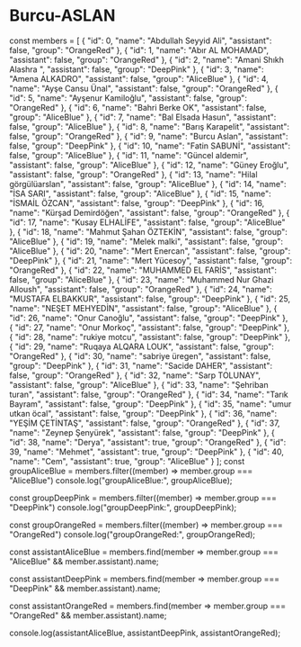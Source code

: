 # Burcu-ASLAN

const members = [
    {
      "id": 0,
      "name": "Abdullah Seyyid Ali",
      "assistant": false,
      "group": "OrangeRed"
    },
    {
      "id": 1,
      "name": "Abır AL MOHAMAD",
      "assistant": false,
      "group": "OrangeRed"
    },
    {
      "id": 2,
      "name": "Amani Shıkh Alashra ",
      "assistant": false,
      "group": "DeepPink"
    },
    {
      "id": 3,
      "name": "Amena ALKADRO",
      "assistant": false,
      "group": "AliceBlue"
    },
    {
      "id": 4,
      "name": "Ayşe Cansu Ünal",
      "assistant": false,
      "group": "OrangeRed"
    },
    {
      "id": 5,
      "name": "Ayşenur Kamiloğlu",
      "assistant": false,
      "group": "OrangeRed"
    },
    {
      "id": 6,
      "name": "Bahri Berke OK",
      "assistant": false,
      "group": "AliceBlue"
    },
    {
      "id": 7,
      "name": "Bal Elsada Hasun",
      "assistant": false,
      "group": "AliceBlue"
    },
    {
      "id": 8,
      "name": "Barış Karapelit",
      "assistant": false,
      "group": "OrangeRed"
    },
    {
      "id": 9,
      "name": "Burcu Aslan",
      "assistant": false,
      "group": "DeepPink"
    },
    {
      "id": 10,
      "name": "Fatin SABUNİ",
      "assistant": false,
      "group": "AliceBlue"
    },
    {
      "id": 11,
      "name": "Güncel aldemir",
      "assistant": false,
      "group": "AliceBlue"
    },
    {
      "id": 12,
      "name": "Güney Eroğlu",
      "assistant": false,
      "group": "OrangeRed"
    },
    {
      "id": 13,
      "name": "Hilal görgülüarslan",
      "assistant": false,
      "group": "AliceBlue"
    },
    {
      "id": 14,
      "name": "İSA SARI",
      "assistant": false,
      "group": "AliceBlue"
    },
    {
      "id": 15,
      "name": "İSMAİL ÖZCAN",
      "assistant": false,
      "group": "DeepPink"
    },
    {
      "id": 16,
      "name": "Kürşad Demirdöğen",
      "assistant": false,
      "group": "OrangeRed"
    },
    {
      "id": 17,
      "name": "Kusay ELHALİFE",
      "assistant": false,
      "group": "AliceBlue"
    },
    {
      "id": 18,
      "name": "Mahmut Şahan ÖZTEKİN",
      "assistant": false,
      "group": "AliceBlue"
    },
    {
      "id": 19,
      "name": "Melek malki",
      "assistant": false,
      "group": "AliceBlue"
    },
    {
      "id": 20,
      "name": "Mert Enercan",
      "assistant": false,
      "group": "DeepPink"
    },
    {
      "id": 21,
      "name": "Mert Yücesoy",
      "assistant": false,
      "group": "OrangeRed"
    },
    {
      "id": 22,
      "name": "MUHAMMED EL FARİS",
      "assistant": false,
      "group": "AliceBlue"
    },
    {
      "id": 23,
      "name": "Muhammed Nur Ghazi Alloush",
      "assistant": false,
      "group": "OrangeRed"
    },
    {
      "id": 24,
      "name": "MUSTAFA ELBAKKUR",
      "assistant": false,
      "group": "DeepPink"
    },
    {
      "id": 25,
      "name": "NEŞET MEHYEDİN",
      "assistant": false,
      "group": "AliceBlue"
    },
    {
      "id": 26,
      "name": "Onur Canoğlu",
      "assistant": false,
      "group": "DeepPink"
    },
    {
      "id": 27,
      "name": "Onur Morkoç",
      "assistant": false,
      "group": "DeepPink"
    },
    {
      "id": 28,
      "name": "rukiye motcu",
      "assistant": false,
      "group": "DeepPink"
    },
    {
      "id": 29,
      "name": "Ruqaya ALQARA LOUK",
      "assistant": false,
      "group": "OrangeRed"
    },
    {
      "id": 30,
      "name": "sabriye üregen",
      "assistant": false,
      "group": "DeepPink"
    },
    {
      "id": 31,
      "name": "Sacide DAHER",
      "assistant": false,
      "group": "OrangeRed"
    },
    {
      "id": 32,
      "name": "Sarp TOLUNAY",
      "assistant": false,
      "group": "AliceBlue"
    },
    {
      "id": 33,
      "name": "Şehriban turan",
      "assistant": false,
      "group": "OrangeRed"
    },
    {
      "id": 34,
      "name": "Tarık Bayram",
      "assistant": false,
      "group": "DeepPink"
    },
    {
      "id": 35,
      "name": "umur utkan öcal",
      "assistant": false,
      "group": "DeepPink"
    },
    {
      "id": 36,
      "name": "YEŞİM ÇETİNTAŞ",
      "assistant": false,
      "group": "OrangeRed"
    },
    {
      "id": 37,
      "name": "Zeynep Şenyürek",
      "assistant": false,
      "group": "DeepPink"
    },
    {
      "id": 38,
      "name": "Derya",
      "assistant": true,
      "group": "OrangeRed"
    },
    {
      "id": 39,
      "name": "Mehmet",
      "assistant": true,
      "group": "DeepPink"
    },
    {
      "id": 40,
      "name": "Cem",
      "assistant": true,
      "group": "AliceBlue"
    }
  ];
const groupAliceBlue = members.filter((member) => member.group === "AliceBlue")
console.log("groupAliceBlue:", groupAliceBlue);

const groupDeepPink = members.filter((member) => member.group === "DeepPink")
console.log("groupDeepPink:", groupDeepPink);

const groupOrangeRed = members.filter((member) => member.group === "OrangeRed")
console.log("groupOrangeRed:", groupOrangeRed);

const assistantAliceBlue = members.find(member => member.group === "AliceBlue" && member.assistant).name;

const assistantDeepPink = members.find(member => member.group === "DeepPink" && member.assistant).name;

const assistantOrangeRed = members.find(member => member.group === "OrangeRed" && member.assistant).name;

console.log(assistantAliceBlue, assistantDeepPink, assistantOrangeRed);
